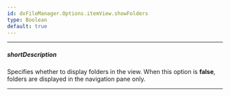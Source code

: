 ```yaml
---
id: dxFileManager.Options.itemView.showFolders
type: Boolean
default: true
---
```

---
##### shortDescription
Specifies whether to display folders in the view. When this option is **false**, folders are displayed in the navigation pane only.

---
